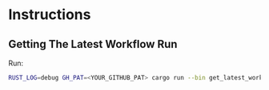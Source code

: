 # Instructions

## Getting The Latest Workflow Run

Run:

```bash
RUST_LOG=debug GH_PAT=<YOUR_GITHUB_PAT> cargo run --bin get_latest_workflow_run build release-1
```
